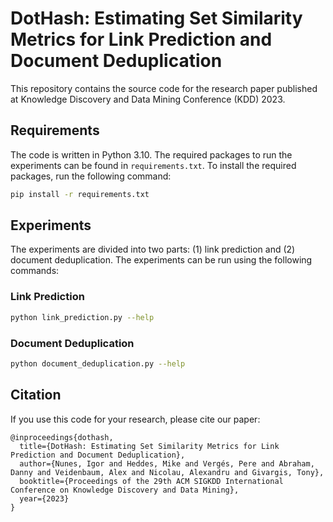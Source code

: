 # DotHash: Estimating Set Similarity Metrics for Link Prediction and Document Deduplication

This repository contains the source code for the research paper published at Knowledge Discovery and Data Mining Conference (KDD) 2023.


## Requirements

The code is written in Python 3.10. The required packages to run the experiments can be found in `requirements.txt`. To install the required packages, run the following command:

```bash
pip install -r requirements.txt
```

## Experiments

The experiments are divided into two parts: (1) link prediction and (2) document deduplication. The experiments can be run using the following commands:

### Link Prediction

```bash
python link_prediction.py --help
```

### Document Deduplication

```bash 
python document_deduplication.py --help
```


## Citation

If you use this code for your research, please cite our paper:

```
@inproceedings{dothash,
  title={DotHash: Estimating Set Similarity Metrics for Link Prediction and Document Deduplication},
  author={Nunes, Igor and Heddes, Mike and Vergés, Pere and Abraham, Danny and Veidenbaum, Alex and Nicolau, Alexandru and Givargis, Tony},
  booktitle={Proceedings of the 29th ACM SIGKDD International Conference on Knowledge Discovery and Data Mining},
  year={2023}
}
```